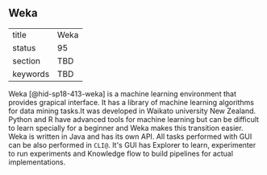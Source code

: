## Weka


|          |      |
| -------- | ---- |
| title    | Weka |
| status   | 95   |
| section  | TBD  |
| keywords | TBD  |




Weka [@hid-sp18-413-weka] is a machine learning environment that
provides grapical interface. It has a library of machine learning
algorithms for data mining tasks.It was developed in Waikato university
New Zealand. Python and R have advanced tools for machine learning but
can be difficult to learn specially for a beginner and Weka makes this
transition easier. Weka is written in Java and has its own API. All
tasks performed with GUI can be also performed in `CLI@`. It's GUI has
Explorer to learn, experimenter to run experiments and Knowledge flow to
build pipelines for actual implementations.
